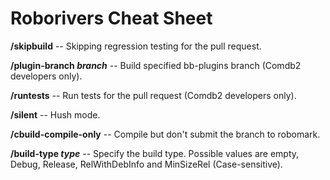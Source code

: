 # Roborivers Cheat Sheet

__/skipbuild__ -- Skipping regression testing for the pull request.

__/plugin-branch *branch*__ -- Build specified bb-plugins branch (Comdb2 developers only).

__/runtests__ -- Run tests for the pull request (Comdb2 developers only).

__/silent__ -- Hush mode.

__/cbuild-compile-only__ -- Compile but don't submit the branch to robomark.

__/build-type *type*__ -- Specify the build type. Possible values are empty, Debug, Release, RelWithDebInfo and MinSizeRel (Case-sensitive).
